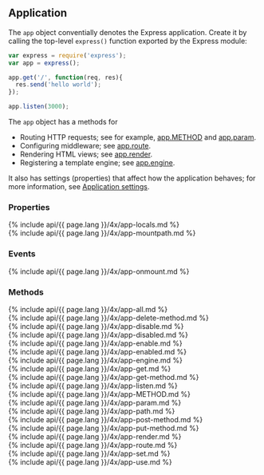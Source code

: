 <h2>Application</h2>

The `app` object conventially denotes the Express application.
Create it by calling the top-level `express()` function exported by the Express module:

~~~js
var express = require('express');
var app = express();

app.get('/', function(req, res){
  res.send('hello world');
});

app.listen(3000);
~~~

The `app` object has a methods for

* Routing HTTP requests; see for example, [app.METHOD](#app.METHOD) and [app.param](#app.param).
* Configuring middleware; see [app.route](#app.route).
* Rendering HTML views; see [app.render](#app.render).
* Registering a template engine; see [app.engine](#app.engine).

It also has settings (properties) that affect how the application behaves;
for more information, see [Application settings](#app.settings.table).

<h3 id='app.properties'>Properties</h3>

<section markdown="1">
  {% include api/{{ page.lang }}/4x/app-locals.md %}
</section>

<section markdown="1">
  {% include api/{{ page.lang }}/4x/app-mountpath.md %}
</section>

<h3 id='app.events'>Events</h3>

<section markdown="1">
  {% include api/{{ page.lang }}/4x/app-onmount.md %}
</section>

<h3 id='app.methods'>Methods</h3>

<section markdown="1">
  {% include api/{{ page.lang }}/4x/app-all.md %}
</section>

<section markdown="1">
  {% include api/{{ page.lang }}/4x/app-delete-method.md %}
</section>

<section markdown="1">
  {% include api/{{ page.lang }}/4x/app-disable.md %}
</section>

<section markdown="1">
  {% include api/{{ page.lang }}/4x/app-disabled.md %}
</section>

<section markdown="1">
  {% include api/{{ page.lang }}/4x/app-enable.md %}
</section>

<section markdown="1">
  {% include api/{{ page.lang }}/4x/app-enabled.md %}
</section>

<section markdown="1">
  {% include api/{{ page.lang }}/4x/app-engine.md %}
</section>

<section markdown="1">
  {% include api/{{ page.lang }}/4x/app-get.md %}
</section>

<section markdown="1">
  {% include api/{{ page.lang }}/4x/app-get-method.md %}
</section>

<section markdown="1">
  {% include api/{{ page.lang }}/4x/app-listen.md %}
</section>

<section markdown="1">
  {% include api/{{ page.lang }}/4x/app-METHOD.md %}
</section>

<section markdown="1">
  {% include api/{{ page.lang }}/4x/app-param.md %}
</section>

<section markdown="1">
  {% include api/{{ page.lang }}/4x/app-path.md %}
</section>

<section markdown="1">
  {% include api/{{ page.lang }}/4x/app-post-method.md %}
</section>

<section markdown="1">
  {% include api/{{ page.lang }}/4x/app-put-method.md %}
</section>

<section markdown="1">
  {% include api/{{ page.lang }}/4x/app-render.md %}
</section>

<section markdown="1">
  {% include api/{{ page.lang }}/4x/app-route.md %}
</section>

<section markdown="1">
  {% include api/{{ page.lang }}/4x/app-set.md %}
</section>

<section markdown="1">
  {% include api/{{ page.lang }}/4x/app-use.md %}
</section>

